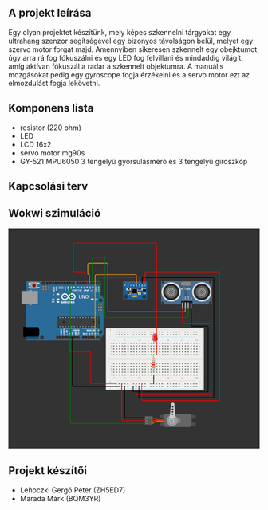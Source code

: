 ## A projekt leírása
Egy olyan projektet készítünk, mely képes szkennelni tárgyakat egy ultrahang szenzor segítségével egy bizonyos távolságon belül, melyet egy szervo motor forgat majd. 
Amennyiben sikeresen szkennelt egy obejktumot, úgy arra rá fog fókuszálni és egy LED fog felvillani és mindaddig világít, amíg aktívan fókuszál a radar a szkennelt objektumra. 
A manuális mozgásokat pedig egy gyroscope fogja érzékelni és a servo motor ezt az elmozdulást fogja lekövetni.



## Komponens lista

- resistor (220 ohm)
- LED
- LCD 16x2
- servo motor mg90s
- GY-521 MPU6050 3 tengelyű gyorsulásmérő és 3 tengelyű giroszkóp

## Kapcsolási terv



## Wokwi szimuláció

![Wokwi circuit figure](https://github.com/GerXY-code/robotika/blob/main/wokwiabra.png)


## Projekt készítői

- Lehoczki Gergő Péter (ZH5ED7)
- Marada Márk (BQM3YR)